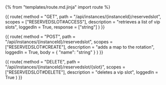 {% from "templates/route.md.jinja" import route %}

{{ route(
  method = "GET",
  path = "/api/instances/{instanceId}/reservedslot",
  scopes = ["RESERVEDSLOT#ACCESS"],
  description = "retrieves a list of vip slots",
  loggedIn = True,
  response = ["string"]
) }}

{{ route(
  method = "POST",
  path = "/api/instances/{instanceId}/reservedslot",
  scopes = ["RESERVEDSLOT#CREATE"],
  description = "adds a map to the rotation",
  loggedIn = True,
  body = {
    "name": "string"
  }
) }}

{{ route(
  method = "DELETE",
  path = "/api/instances/{instanceId}/reservedslot/{slot}",
  scopes = ["RESERVEDSLOT#DELETE"],
  description = "deletes a vip slot",
  loggedIn = True
) }}